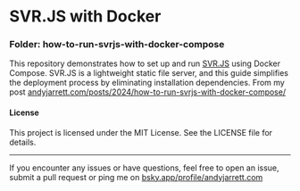 # SVR.JS with Docker

### Folder: how-to-run-svrjs-with-docker-compose
This repository demonstrates how to set up and run [SVR.JS](https://svrjs.org/) using Docker Compose. SVR.JS is a lightweight static file server, and this guide simplifies the deployment process by eliminating installation dependencies.
From my post [andyjarrett.com/posts/2024/how-to-run-svrjs-with-docker-compose/](https://www.andyjarrett.com/posts/2024/how-to-run-svrjs-with-docker-compose/)



#### License

This project is licensed under the MIT License. See the LICENSE file for details.

---

If you encounter any issues or have questions, feel free to open an issue, submit a pull request or ping me on [bsky.app/profile/andyjarrett.com](https://bsky.app/profile/andyjarrett.com)
